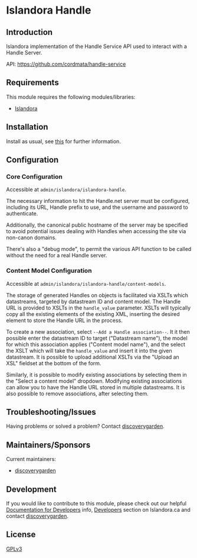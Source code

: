 # Islandora Handle

## Introduction

Islandora implementation of the Handle Service API used to interact with a Handle Server.

API: https://github.com/cordmata/handle-service

## Requirements

This module requires the following modules/libraries:

* [Islandora](https://github.com/islandora/islandora)

## Installation

Install as usual, see [this](https://drupal.org/documentation/install/modules-themes/modules-7) for further information.

## Configuration

### Core Configuration

Accessible at `admin/islandora/islandora-handle`.

The necessary information to hit the Handle.net server must be configured, including its URL, Handle prefix to use, and the username and password to authenticate.

Additionally, the canonical public hostname of the server may be specified to avoid potential issues dealing with Handles when accessing the site via non-canon domains.

There's also a "debug mode", to permit the various API function to be called without the need for a real Handle server.

### Content Model Configuration

Accessible at `admin/islandora/islandora-handle/content-models`.

The storage of generated Handles on objects is facilitated via XSLTs which datastreams, targeted by datastream ID and content model. The Handle URL is provided to XSLTs in the `handle_value` parameter. XSLTs will typically copy all the existing elements of the existing XML, inserting the desired element to store the Handle URL in the process.

To create a new association, select `--Add a Handle association--`. It it then possible enter the datastream ID to target ("Datastream name"), the model for which this association applies ("Content model name"), and the select the XSLT which will take the `handle_value` and insert it into the given datastream. It is possible to upload additional XSLTs via the "Upload an XSL" fieldset at the bottom of the form.

Similarly, it is possible to modify existing associations by selecting them in the "Select a content model" dropdown. Modifying existing associations can allow you to have the Handle URL stored in multiple datastreams. It is also possible to remove associations, after selecting them.

## Troubleshooting/Issues

Having problems or solved a problem? Contact [discoverygarden](http://support.discoverygarden.ca).

## Maintainers/Sponsors

Current maintainers:

* [discoverygarden](http://www.discoverygarden.ca)

## Development

If you would like to contribute to this module, please check out our helpful
[Documentation for Developers](https://github.com/Islandora/islandora/wiki#wiki-documentation-for-developers)
info, [Developers](http://islandora.ca/developers) section on Islandora.ca and
contact [discoverygarden](http://support.discoverygarden.ca).

## License

[GPLv3](http://www.gnu.org/licenses/gpl-3.0.txt)
